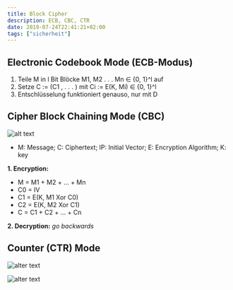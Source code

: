 ```yaml
---
title: Block Cipher
description: ECB, CBC, CTR
date: 2019-07-24T22:41:21+02:00
tags: ["sicherheit"]
---
```


## Electronic Codebook Mode (ECB-Modus)
1. Teile M in l Bit Blöcke M1, M2 . . . Mn ∈ {0, 1}^l auf
2. Setze C := (C1 , . . . ) mit Ci := E(K, Mi) ∈ {0, 1}^l
3. Entschlüsselung funktioniert genauso, nur mit D


## Cipher Block Chaining Mode (CBC)
![alt text](/postImage/BlockCipher/CBC_encryption.svg.png)
+ M: Message; C: Ciphertext; IP: Initial Vector; E: Encryption Algorithm; K: key

**1. Encryption:**
+ M = M1 + M2 + ... + Mn
+ C0 = IV
+ C1 = E(K, M1 Xor C0)
+ C2 = E(K, M2 Xor C1)
+ C = C1 + C2 + ... + Cn

**2. Decryption:**
*go backwards*

## Counter (CTR) Mode
![alter text](/postImage/BlockCipher/Xnip2019-07-30_00-40-09.jpg)



![alter text](/postImage/BlockCipher/Xnip2019-07-30_00-46-51.jpg)

